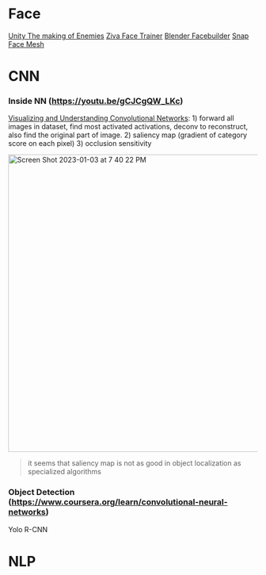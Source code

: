 # Face
[Unity The making of Enemies](https://www.youtube.com/watch?v=a0vAWyZXMWg&list=PLX2vGYjWbI0Q4rTRGHz9K71F4HnDUvGiF&index=2)
[Ziva Face Trainer](https://zivadynamics.com/ziva-face-trainer)
[Blender Facebuilder](https://medium.com/keentools/facebuilder-for-blender-guide-cbb10c717f7c)
[Snap Face Mesh](https://docs.snap.com/lens-studio/references/templates/face/face-mesh#guide)

# CNN
### Inside NN (https://youtu.be/gCJCgQW_LKc)
[Visualizing and Understanding Convolutional Networks](https://arxiv.org/pdf/1311.2901.pdf): 1) forward all images in dataset, find most activated activations, deconv to reconstruct, also find the original part of image. 2) saliency map (gradient of category score on each pixel) 3) occlusion sensitivity

<img width="600" alt="Screen Shot 2023-01-03 at 7 40 22 PM" src="https://user-images.githubusercontent.com/36484215/210474522-3916ad21-88f6-4372-95f9-41ea43c99db1.png">

> it seems that saliency map is not as good in object localization as specialized algorithms

### Object Detection (https://www.coursera.org/learn/convolutional-neural-networks)
Yolo
R-CNN

# NLP
##
